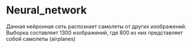 # Neural_network
Данная нейронная сеть распознает самолеты от других ихображений. Выборка составляет 1300 изображений, где 800 из них представляет собой самолеты (airplanes)
